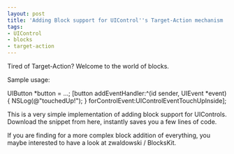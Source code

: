```yaml
---
layout: post
title: 'Adding Block support for UIControl''s Target-Action mechanism '
tags:
- UIControl
- blocks
- target-action
---
```

Tired of Target-Action? Welcome to the world of blocks.
  

Sample usage:

UIButton *button = ...;
[button addEventHandler:^(id sender, UIEvent *event) {
    NSLog(@"touchedUp!");
} forControlEvent:UIControlEventTouchUpInside];


This is a very simple implementation of adding block support for UIControls. Download the snippet from here, instantly saves you a few lines of code.

If you are finding for a more complex block addition of everything, you maybe interested to have a look at zwaldowski / BlocksKit.
